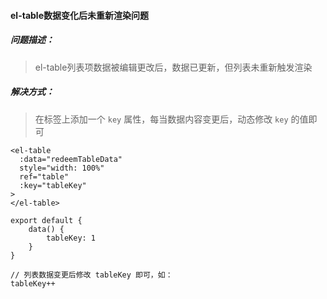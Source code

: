 #### el-table数据变化后未重新渲染问题

##### 问题描述：

> el-table列表项数据被编辑更改后，数据已更新，但列表未重新触发渲染

##### 解决方式：

> 在标签上添加一个 `key` 属性，每当数据内容变更后，动态修改 `key` 的值即可

```vue
<el-table
  :data="redeemTableData"
  style="width: 100%"
  ref="table"
  :key="tableKey"
> 
</el-table> 

export default {
	data() {
		tableKey: 1
	}
}

// 列表数据变更后修改 tableKey 即可，如：
tableKey++
```
